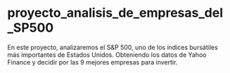 # proyecto_analisis_de_empresas_del_SP500

En este proyecto, analizaremos el S&amp;P 500, uno de los índices bursátiles más importantes de Estados Unidos. Obteniendo los datos de Yahoo Finance y decidir por las 9 mejores empresas para invertir.
